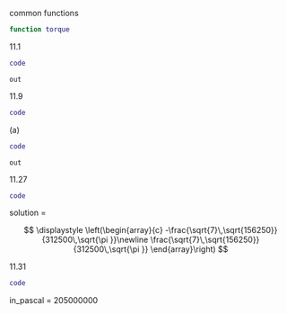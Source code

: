

common functions

```matlab
function torque
```

11.1

```matlab
code
```

```matlabTextOutput
out
```

11.9

```matlab
code
```

(a)

```matlab
code
```

```matlabTextOutput
out
```


11.27

```matlab
code
```
solution = 

  $$ \displaystyle \left(\begin{array}{c} -\frac{\sqrt{7}\,\sqrt{156250}}{312500\,\sqrt{\pi }}\newline \frac{\sqrt{7}\,\sqrt{156250}}{312500\,\sqrt{\pi }} \end{array}\right) $$ 
 

11.31

```matlab
code
```
in_pascal = 
 $\displaystyle 205000000$

